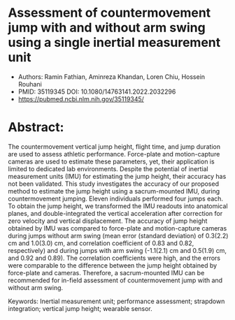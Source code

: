 # Assessment of countermovement jump with and without arm swing using a single inertial measurement unit
- Authors: Ramin Fathian, Aminreza Khandan, Loren Chiu, Hossein Rouhani
- PMID: 35119345  DOI: 10.1080/14763141.2022.2032296
- https://pubmed.ncbi.nlm.nih.gov/35119345/

# Abstract:
The countermovement vertical jump height, flight time, and jump duration are used to assess athletic performance. Force-plate and motion-capture cameras are used to estimate these parameters, yet, their application is limited to dedicated lab environments. Despite the potential of inertial measurement units (IMU) for estimating the jump height, their accuracy has not been validated. This study investigates the accuracy of our proposed method to estimate the jump height using a sacrum-mounted IMU, during countermovement jumping. Eleven individuals performed four jumps each. To obtain the jump height, we transformed the IMU readouts into anatomical planes, and double-integrated the vertical acceleration after correction for zero velocity and vertical displacement. The accuracy of jump height obtained by IMU was compared to force-plate and motion-capture cameras during jumps without arm swing (mean error (standard deviation) of 0.3(2.2) cm and 1.0(3.0) cm, and correlation coefficient of 0.83 and 0.82, respectively) and during jumps with arm swing (-1.1(2.1) cm and 0.5(1.9) cm, and 0.92 and 0.89). The correlation coefficients were high, and the errors were comparable to the difference between the jump height obtained by force-plate and cameras. Therefore, a sacrum-mounted IMU can be recommended for in-field assessment of countermovement jump with and without arm swing.

Keywords: Inertial measurement unit; performance assessment; strapdown integration; vertical jump height; wearable sensor.
